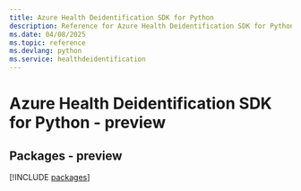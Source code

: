 ```yaml
---
title: Azure Health Deidentification SDK for Python
description: Reference for Azure Health Deidentification SDK for Python
ms.date: 04/08/2025
ms.topic: reference
ms.devlang: python
ms.service: healthdeidentification
---
```

# Azure Health Deidentification SDK for Python - preview
## Packages - preview
[!INCLUDE [packages](health-deidentification-index.md)]